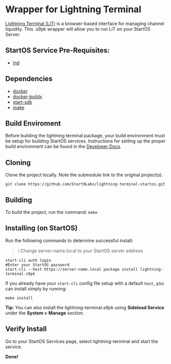 # Wrapper for Lightning Terminal

[Lightning Terminal (LiT)](https://github.com/lightninglabs/lightning-terminal) is a browser-based interface for managing channel liquidity. This .s9pk wrapper will allow you to run LiT on your StartOS Server.

## StartOS Service Pre-Requisites:

- [lnd](https://github.com/Start9Labs/lnd-startos)

## Dependencies

- [docker](https://docs.docker.com/get-docker)
- [docker-buildx](https://docs.docker.com/buildx/working-with-buildx/)
- [start-sdk](https://github.com/Start9Labs/start-os/blob/v0.3.5.1/core/install-sdk.sh)
- [make](https://www.gnu.org/software/make/)

## Build Enviroment

Before building the lightning terminal package, your build environment must be setup for building StartOS services. Instructions for setting up the proper build environment can be found in the [Developer Docs](https://docs.start9.com/latest/developer-docs/packaging).


## Cloning

Clone the project locally. Note the submodule link to the original project(s).

`git clone https://github.com/Start9Labs/lightning-terminal-startos.git`

## Building

To build the project, run the command: `make`

## Installing (on StartOS)

Run the following commands to determine successful install:
> :information_source: Change server-name.local to your StartOS server address

```
start-cli auth login
#Enter your StartOS password
start-cli --host https://server-name.local package install lightning-terminal.s9pk
```

If you already have your `start-cli` config file setup with a default `host`, you can install simply by running:

```
make install
```

**Tip:** You can also install the lightning-terminal.s9pk using **Sideload Service** under the **System > Manage** section.

## Verify Install

Go to your StartOS Services page, select lightning-terminal and start the service.

**Done!** 
